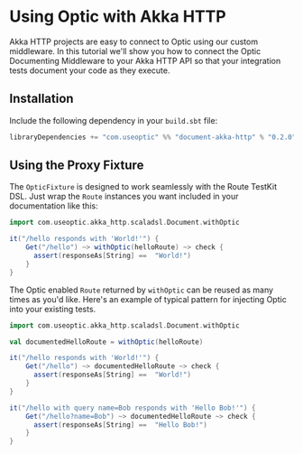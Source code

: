 # Using Optic with Akka HTTP

Akka HTTP projects are easy to connect to Optic using our custom middleware. In this tutorial we'll show you how to connect the Optic Documenting Middleware to your Akka HTTP API so that your integration tests document your code as they execute.

## Installation

Include the following dependency in your `build.sbt` file:

```scala
libraryDependencies += "com.useoptic" %% "document-akka-http" % "0.2.0"
```


## Using the Proxy Fixture
The `OpticFixture` is designed to work seamlessly with the Route TestKit DSL. Just wrap the `Route` instances you want included in your documentation like this:  

```scala
import com.useoptic.akka_http.scaladsl.Document.withOptic

it("/hello responds with 'World!'") {
    Get("/hello") ~> withOptic(helloRoute) ~> check {
      assert(responseAs[String] ==  "World!")
    }
}
```

The Optic enabled `Route` returned by `withOptic` can be reused as many times as you'd like. Here's an example of typical pattern for injecting Optic into your existing tests. 
```scala
import com.useoptic.akka_http.scaladsl.Document.withOptic

val documentedHelloRoute = withOptic(helloRoute)

it("/hello responds with 'World!'") {
    Get("/hello") ~> documentedHelloRoute ~> check {
      assert(responseAs[String] ==  "World!")
    }
}

it("/hello with query name=Bob responds with 'Hello Bob!'") {
    Get("/hello?name=Bob") ~> documentedHelloRoute ~> check {
      assert(responseAs[String] ==  "Hello Bob!")
    }
}

```
